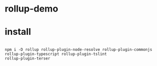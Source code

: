 # rollup-demo


# install
```shell

npm i -D rollup rollup-plugin-node-resolve rollup-plugin-commonjs rollup-plugin-typescript rollup-plugin-tslint
rollup-plugin-terser
```
